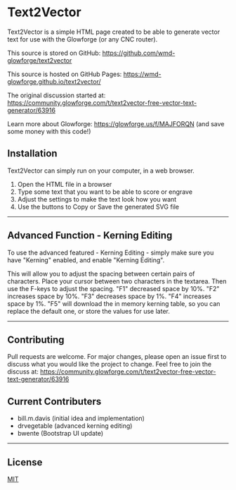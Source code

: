 # Text2Vector

Text2Vector is a simple HTML page created to be able to generate vector text for use with the Glowforge (or any CNC router).

This source is stored on GitHub: https://github.com/wmd-glowforge/text2vector

This source is hosted on GitHub Pages: https://wmd-glowforge.github.io/text2vector/ 

The original discussion started at: https://community.glowforge.com/t/text2vector-free-vector-text-generator/63916

Learn more about Glowforge: https://glowforge.us/f/MAJFORQN (and save some money with this code!)

## Installation

Text2Vector can simply run on your computer, in a web browser.

1. Open the HTML file in a browser
2. Type some text that you want to be able to score or engrave
3. Adjust the settings to make the text look how you want
4. Use the buttons to Copy or Save the generated SVG file

---

## Advanced Function - Kerning Editing

To use the advanced featured - Kerning Editing - simply make sure you have "Kerning" enabled, and enable "Kerning Editing".

This will allow you to adjust the spacing between certain pairs of characters.  Place your cursor between two characters in the textarea.  Then use the F-keys to adjust the spacing.  "F1" decreased space by 10%. "F2" increases space by 10%. "F3" decreases space by 1%. "F4" increases space by 1%.  "F5" will download the in memory kerning table, so you can replace the default one, or store the values for use later.

---

## Contributing

Pull requests are welcome. For major changes, please open an issue first to discuss what you would like the project to change.  Feel free to join the discuss at: https://community.glowforge.com/t/text2vector-free-vector-text-generator/63916

## Current Contributers
* bill.m.davis (initial idea and implementation)
* drvegetable (advanced kerning editing)
* bwente (Bootstrap UI update)

---

## License
[MIT](https://choosealicense.com/licenses/mit/)
